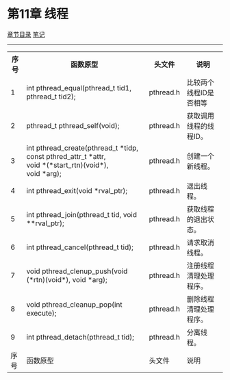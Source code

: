 <h1 id=file_func>
    第11章 线程
</h1>

[章节目录](../../README.md#title_ch11 "返回章节目录")
[笔记](notes.md "进入笔记")

---

<table>
    <tr>
        <th>序号</th><th>函数原型</th><th>头文件</th><th>说明</th>
    </tr>
    <tr>
        <td>1</td>
        <td>int pthread_equal(pthread_t tid1, pthread_t tid2);</td>
        <td>pthread.h</td>
        <td>比较两个线程ID是否相等</td>
    </tr>
    <tr>
        <td>2</td>
        <td>pthread_t pthread_self(void);</td>
        <td>pthread.h</td>
        <td>获取调用线程的线程ID。</td>
    </tr>
    <tr>
        <td>3</td>
        <td>int pthread_create(pthread_t *tidp,<br>
            const pthred_attr_t *attr,<br>
            void *(*start_rtn)(void*),<br>
            void *arg);</td>
        <td>pthread.h</td>
        <td>创建一个新线程。</td>
    </tr>
    <tr>
        <td>4</td>
        <td>int pthread_exit(void *rval_ptr);</td>
        <td>pthread.h</td>
        <td>退出线程。</td>
    </tr>
    <tr>
        <td>5</td>
        <td>int pthread_join(pthread_t tid, void **rval_ptr);</td>
        <td>pthread.h</td>
        <td>获取线程的退出状态。</td>
    </tr>
    <tr>
        <td>6</td>
        <td>int pthread_cancel(pthread_t tid);</td>
        <td>pthread.h</td>
        <td>请求取消线程。</td>
    </tr>
    <tr>
        <td>7</td>
        <td>void pthread_clenup_push(void (*rtn)(void*), void *arg);</td>
        <td>pthread.h</td>
        <td>注册线程清理处理程序。</td>
    </tr>
    <tr>
        <td>8</td>
        <td>void pthread_cleanup_pop(int execute);</td>
        <td>pthread.h</td>
        <td>删除线程清理处理程序。</td>
    </tr>
    <tr>
        <td>9</td>
        <td>int pthread_detach(pthread_t tid);</td>
        <td>pthread.h</td>
        <td>分离线程。</td>
    </tr>
    <tr>
        <td>序号</td>
        <td>函数原型</td>
        <td>头文件</td>
        <td>说明</td>
    </tr>
</table>